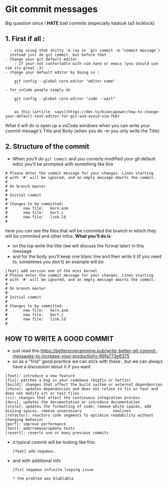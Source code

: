 # Git commit messages 

Big question  since i **HATE** bad commits (especially hadouk ta3 locklock)

## 1. First if all : 
      - stop using that shitty -m (as in `git commit -m "commit message`)
      instead just do git commit  but before that 
 	- Change your git default editor
  		- If your not confortable with vim nano or emacs (you should use vim its great :3)
 	- change your default editor by doing so :
		```
		git config --global core.editor "editor name"
		```
	- for vsCode people simply do 
		```
		git config --global core.editor "code --wait"
		```
		
		as this [article  says](https://dev.to/biancapower/how-to-change-your-default-text-editor-for-git-and-avoid-vim-fk0) 

What it will do is open up a vsCode windows when you can write your commit mesage's Title and Body (when you do -m you only write the Title)

## 2. Structure of the commit

- When you'll do `git commit`  and you correcly modified your git default edior you'll be prompted with something like this



```
# Please enter the commit message for your changes. Lines starting
# with '#' will be ignored, and an empty message aborts the commit.
#
# On branch master
#
# Initial commit
#
# Changes to be committed:
#       new file:   kern.asm
#       new file:   kert.c
#       new file:   link.ld
#
```
here you can see the files that will be commited the branch in which they will be commited and other infos.
**What you'll do is** 
- on the top write the title (we will discuss the format later) in this message 
- and for the body you'll keep one blanc line and then write it (if you need to, sometimes you don't)
an example will be 
```
[feat] add version one of the mini kernel
# Please enter the commit message for your changes. Lines starting
# with '#' will be ignored, and an empty message aborts the commit.
#
# On branch master
#
# Initial commit
#
# Changes to be committed:
#       new file:   kern.asm
#       new file:   kert.c
#       new file:   link.ld
#
```
## HOW TO WRITE A GOOD COMMIT

- just read this https://betterprogramming.pub/write-better-git-commit-messages-to-increase-your-productivity-89fa773e8375 
- so as a "first" good practice we can stick with these , but we can always have a discussion about it if you want


```
[feat]: introduce a new feature
[fix]: patches a bug in your codebase (bugfix or hotfix)
[build]: changes that affect the build system or external dependencies
[chore]: updates dependencies and does not relate to fix or feat and does not modify src or test files
[ci]: changes that affect the continuous integration process
[docs]: updates the documentation or introduce documentation
[style]: updates the formatting of code; remove white spaces, add missing spaces, remove unnecessary              newlines
[refactor]: reactors code segments to optimize readability without changing behavior
[perf]: improve performance
[test]: add/remove/update tests
[revert]: reverts one or many previous commits
```

- a typical commit will be looking like this:

	```
	[feat] add negamax.
	```
- and with additional info 

	```
	[fix] negamax infinite looping issue
	
	* the problem was blablabla
	```


